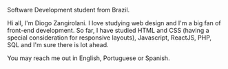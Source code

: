 Software Development student from Brazil.

Hi all, I'm Diogo Zangirolani.
I love studying web design and I'm a big fan of front-end development.
So far, I have studied HTML and CSS (having a special consideration for responsive layouts), Javascript, ReactJS, PHP, SQL and I'm sure there is lot ahead.

You may reach me out in English, Portuguese or Spanish.

